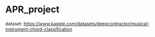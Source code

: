 # APR_project

dataset: https://www.kaggle.com/datasets/deepcontractor/musical-instrument-chord-classification
